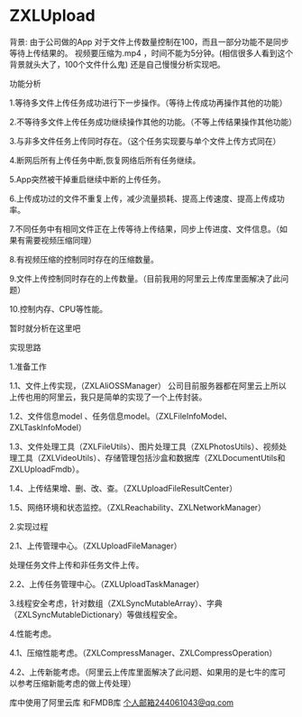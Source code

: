 # ZXLUpload
背景:
由于公司做的App 对于文件上传数量控制在100，而且一部分功能不是同步等待上传结果的。
视频要压缩为.mp4 ，时间不能为5分钟。(相信很多人看到这个背景就头大了，100个文件什么鬼)
还是自己慢慢分析实现吧。

功能分析

1.等待多文件上传任务成功进行下一步操作。（等待上传成功再操作其他的功能）

2.不等待多文件上传任务成功继续操作其他的功能。（不等上传结果操作其他功能）

3.与非多文件任务上传同时存在。（这个任务实现要与单个文件上传方式同在）

4.断网后所有上传任务中断,恢复网络后所有任务继续。

5.App突然被干掉重启继续中断的上传任务。

6.上传成功过的文件不重复上传，减少流量损耗、提高上传速度、提高上传成功率。

7.不同任务中有相同文件正在上传等待上传结果，同步上传进度、文件信息。（如果有需要视频压缩同理）

8.有视频压缩的控制同时存在的压缩数量。

9.文件上传控制同时存在的上传数量。（目前我用的阿里云上传库里面解决了此问题）

10.控制内存、CPU等性能。

暂时就分析在这里吧

实现思路

1.准备工作

1.1、文件上传实现，（ZXLAliOSSManager）
公司目前服务器都在阿里云上所以上传也用的阿里云，我只是简单的实现了一个上传封装。

1.2、文件信息model 、任务信息model。（ZXLFileInfoModel、ZXLTaskInfoModel）

1.3、文件处理工具（ZXLFileUtils）、图片处理工具（ZXLPhotosUtils）、视频处理工具（ZXLVideoUtils）、存储管理包括沙盒和数据库（ZXLDocumentUtils和ZXLUploadFmdb）。

1.4、上传结果增、删、改、查。（ZXLUploadFileResultCenter）

1.5、网络环境和状态监控。（ZXLReachability、ZXLNetworkManager）

2.实现过程

2.1、上传管理中心。（ZXLUploadFileManager）

处理任务文件上传和非任务文件上传。

2.2、上传任务管理中心。（ZXLUploadTaskManager）

3.线程安全考虑，针对数组（ZXLSyncMutableArray）、字典（ZXLSyncMutableDictionary）等做线程安全。

4.性能考虑。

4.1、压缩性能考虑。（ZXLCompressManager、ZXLCompressOperation）

4.2、上传新能考虑。（阿里云上传库里面解决了此问题、如果用的是七牛的库可以参考压缩新能考虑的做上传处理）

库中使用了阿里云库 和FMDB库
个人邮箱244061043@qq.com
